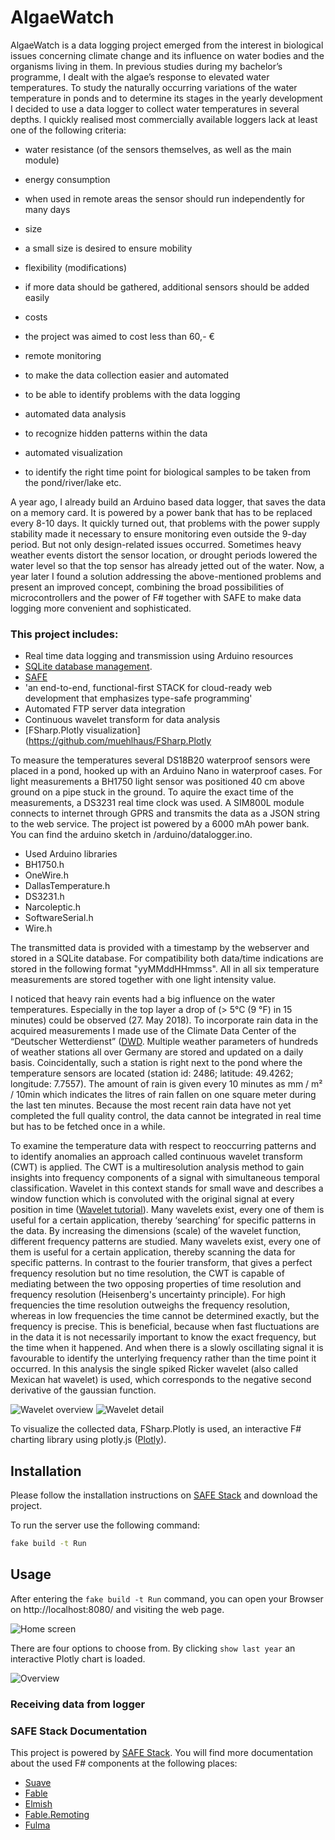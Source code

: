 # AlgaeWatch

AlgaeWatch is a data logging project emerged from the interest in biological issues concerning climate change and its influence on water bodies and the organisms living in them. In previous studies during my bachelor’s programme, I dealt with the algae’s response to elevated water temperatures.
To study the naturally occurring variations of the water temperature in ponds and to determine its stages in the yearly development I decided to use a data logger to collect water temperatures in several depths. I quickly realised most commercially available loggers lack at least one of the following criteria:

 - water resistance (of the sensors themselves, as well as the main module)

 - energy consumption
  - when used in remote areas the sensor should run independently for many days

 - size
  - a small size is desired to ensure mobility

 - flexibility (modifications)
  - if more data should be gathered, additional sensors should be added easily

 - costs
  - the project was aimed to cost less than 60,- €

 - remote monitoring
  - to make the data collection easier and automated
  - to be able to identify problems with the data logging

 - automated data analysis
  - to recognize hidden patterns within the data

 - automated visualization
  - to identify the right time point for biological samples to be taken from the pond/river/lake etc.

A year ago, I already build an Arduino based data logger, that saves the data on a memory card. It is powered by a power bank that has to be replaced every 8-10 days. It quickly turned out, that problems with the power supply stability made it necessary to ensure monitoring even outside the 9-day period. But not only design-related issues occurred. Sometimes heavy weather events distort the sensor location, or drought periods lowered the water level so that the top sensor has already jetted out of the water.
Now, a year later I found a solution addressing the above-mentioned problems and present an improved concept, combining the broad possibilities of microcontrollers and the power of F# together with SAFE to make data logging more convenient and sophisticated.

### This project includes:
 - Real time data logging and transmission using Arduino resources
 - [SQLite database management](https://www.sqlite.org/about.html).
 - [SAFE](https://safe-stack.github.io/) 	
  - 'an end-to-end, functional-first STACK for cloud-ready web development that emphasizes type-safe programming'
 - Automated FTP server data integration
 - Continuous wavelet transform for data analysis
 - [FSharp.Plotly visualization](https://github.com/muehlhaus/FSharp.Plotly


To measure the temperatures several DS18B20 waterproof sensors were placed in a pond, hooked up
with an Arduino Nano in waterproof cases. For light measurements a BH1750 light sensor was positioned
40 cm above ground on a pipe stuck in the ground. To aquire the exact time of the measurements, a DS3231 real time clock was used.
A SIM800L module connects to internet through GPRS and transmits the data as a JSON string to the web service.
The project ist powered by a 6000 mAh power bank.
You can find the arduino sketch in /arduino/datalogger.ino.

 - Used Arduino libraries
  - BH1750.h
  - OneWire.h
  - DallasTemperature.h
  - DS3231.h
  - Narcoleptic.h
  - SoftwareSerial.h
  - Wire.h


The transmitted data is provided with a timestamp by the webserver and stored in a SQLite database.
For compatibility both data/time indications are stored in the following format "yyMMddHHmmss". All in all six temperature measurements are stored together with one
light intensity value. 

I noticed that heavy rain events had a big influence on the water temperatures. Especially in the top layer a drop of (> 5°C (9 °F) in 15 minutes) could be observed (27. May 2018).
To incorporate rain data in the acquired measurements I made use of the Climate Data Center of the “Deutscher Wetterdienst” ([DWD](https://www.dwd.de/EN/climate_environment/cdc/cdc.html;jsessionid=AA27C86FF41C71805E761B7F4B1D957D.live21061). Multiple weather parameters of hundreds of weather stations all over Germany are stored and updated on a daily basis. Coincidentally,
such a station is right next to the pond where the temperature sensors are located (station id: 2486; latitude: 49.4262; longitude: 7.7557). The amount of rain is given every 10 minutes as mm / m² / 10min which indicates the litres of rain fallen on one square meter during the last ten minutes.
Because the most recent rain data have not yet completed the full quality control, the data cannot be integrated in real time but has to be fetched once in a while.

To examine the temperature data with respect to reoccurring patterns and to identify anomalies an approach called continuous wavelet transform (CWT) is applied. The CWT is a multiresolution analysis
method to gain insights into frequency components of a signal with simultaneous temporal classification. Wavelet in this context stands for small wave and describes a window
function which is convoluted with the original signal at every position in time ([Wavelet tutorial](http://users.rowan.edu/~polikar/WTtutorial.html)). Many wavelets exist, every one of them is useful for a certain application, thereby ‘searching’ for specific patterns in the data. By increasing the dimensions (scale) of the wavelet function, different frequency patterns are studied.
Many wavelets exist, every one of them is useful for a certain application, thereby scanning the data for specific patterns.
In contrast to the fourier transform, that gives a perfect frequency resolution but no time resolution, the CWT is capable of mediating between the two opposing properties of time resolution and frequency resolution (Heisenberg's uncertainty principle).
For high frequencies the time resolution outweighs the frequency resolution, whereas in low frequencies the time cannot be determined exactly, but the frequency is precise. This is beneficial, because when fast fluctuations are in the data it is not necessarily important to know the exact frequency, but the time when it happened. And when there is a slowly oscillating signal it is favourable to identify the unterlying frequency rather than the time point it occurred.
In this analysis the single spiked Ricker wavelet (also called Mexican hat wavelet) is used, which corresponds to the negative second derivative of the gaussian function.

![Wavelet overview](https://github.com/bvenn/AlgaeWatch/tree/master/src/Client/public/screenshots/PicOverview.png)
![Wavelet detail](https://github.com/bvenn/AlgaeWatch/tree/master/src/Client/public/screenshots/PicDetail2.png)

To visualize the collected data, FSharp.Plotly is used, an interactive F# charting library using plotly.js ([Plotly](https://github.com/muehlhaus/FSharp.Plotly)).

## Installation

Please follow the installation instructions on [SAFE Stack](https://safe-stack.github.io/docs/quickstart/) and download the project.

To run the server use the following command:

```bash
fake build -t Run
```

## Usage

After entering the `fake build -t Run` command, you can open your Browser on http://localhost:8080/ and visiting the web page.

![Home screen](https://github.com/bvenn/AlgaeWatch/tree/master/src/Client/public/screenshots/01_home.png)

There are four options to choose from. By clicking `show last year` an interactive Plotly chart is loaded.

![Overview](https://github.com/bvenn/AlgaeWatch/tree/master/src/Client/public/screenshots/02_Overview.pngs=200)



### Receiving data from logger




### SAFE Stack Documentation

This project is powered by [SAFE Stack](https://safe-stack.github.io/).
You will find more documentation about the used F# components at the following places:

* [Suave](https://suave.io/index.html)
* [Fable](https://fable.io/docs/)
* [Elmish](https://elmish.github.io/elmish/)
* [Fable.Remoting](https://zaid-ajaj.github.io/Fable.Remoting/)
* [Fulma](https://fulma.github.io/Fulma/)

